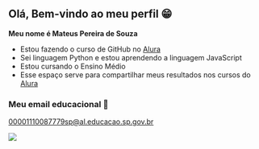## Olá, Bem-vindo ao meu perfil 😁

**Meu nome é Mateus Pereira de Souza**

- Estou fazendo o curso de GitHub no [Alura](https://www.alura.com.br)
- Sei linguagem Python e estou aprendendo a linguagem JavaScript
- Estou cursando o Ensino Médio
- Esse espaço serve para compartilhar meus resultados nos cursos do [Alura](https://www.alura.com.br)

### Meu email educacional 📩

00001110087779sp@al.educacao.sp.gov.br

![](https://media.tenor.com/xRUyjk6zCSIAAAAM/bleach-ichigo.gif)
